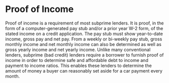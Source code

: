---
---

# Proof of Income

Proof of income is a requirement of most subprime lenders. It is proof, in the form of a computer-generated pay stub and/or a prior year W-2 form, of the stated income on a credit application. The pay stub must show year-to-date income, gross pay and net pay. From a weekly or bi-weekly pay stub, gross monthly income and net monthly income can also be determined as well as gross yearly income and net yearly income. Unlike many conventional lenders, subprime (bad credit) lenders require a borrower to furnish proof of income in order to determine safe and affordable debt to income and payment to income ratios. This enables these lenders to determine the amount of money a buyer can reasonably set aside for a car payment every month.
